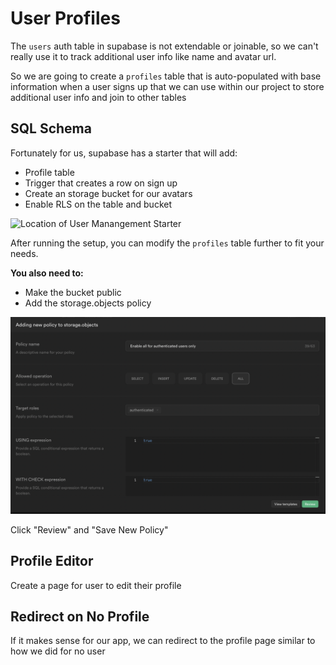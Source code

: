 # User Profiles

The `users` auth table in supabase is not extendable or joinable, so we can't really use it to track additional user
info like name and avatar url. 

So we are going to create a `profiles` table that is auto-populated with base information when a user signs up that we
can use within our project to store additional user info and join to other tables

## SQL Schema

Fortunately for us, supabase has a starter that will add:

- Profile table
- Trigger that creates a row on sign up
- Create an storage bucket for our avatars
- Enable RLS on the table and bucket

![Location of User Manangement Starter](https://cdn.hashnode.com/res/hashnode/image/upload/v1638079514815/KESVEf5Ev.png)

After running the setup, you can modify the `profiles` table further to fit your needs.

**You also need to:**

- Make the bucket public
- Add the storage.objects policy

![Auth users policy](./images/supabase-storage/auth-users-policy.png)

Click "Review" and "Save New Policy"

## Profile Editor

Create a page for user to edit their profile

## Redirect on No Profile

If it makes sense for our app, we can redirect to the profile page similar to how we did for no user

